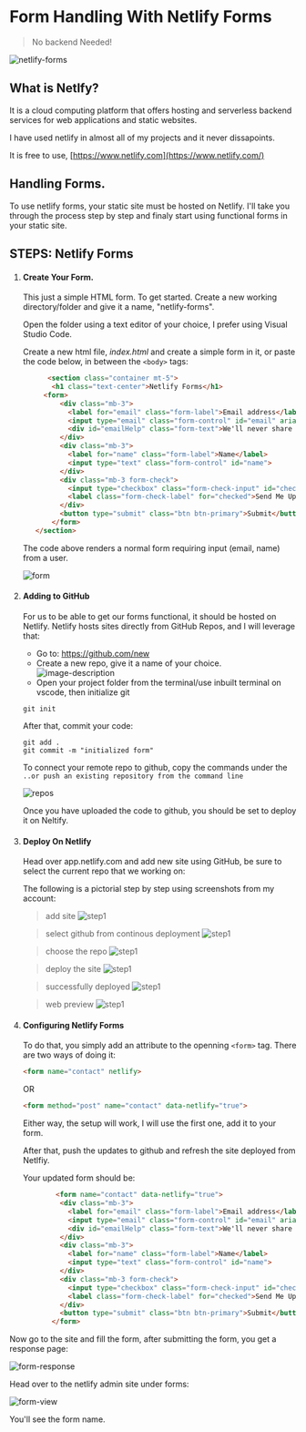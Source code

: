 # Form Handling With Netlify Forms

>No backend Needed!

![netlify-forms](../static-files/form1.png)

## What is Netlfy?

It is a cloud computing platform that offers hosting and serverless backend services for web applications and static websites.

I have used netlify in almost all of my projects and it never dissapoints.

It is free to use, [https://www.netlify.com](https://www.netlify.com/)

## Handling Forms.

To use netlify forms, your static site must be hosted on Netlify. I'll take you through the process step by step and finaly start using functional forms in your static site.

## STEPS: Netlify Forms

1. #### Create Your Form.
   
   This just a simple HTML form. To get started. Create a new working directory/folder and give it a name, "netlify-forms".

   Open the folder using a text editor of your choice, I prefer using Visual Studio Code.
   
   Create a new html file, *index.html* and create a simple form in it, or paste the code below, in between the `<body>` tags:

   ```html
         <section class="container mt-5">
          <h1 class="text-center">Netlify Forms</h1>
        <form>
            <div class="mb-3">
              <label for="email" class="form-label">Email address</label>
              <input type="email" class="form-control" id="email" aria-describedby="emailHelp">
              <div id="emailHelp" class="form-text">We'll never share your email with anyone else.</div>
            </div>
            <div class="mb-3">
              <label for="name" class="form-label">Name</label>
              <input type="text" class="form-control" id="name">
            </div>
            <div class="mb-3 form-check">
              <input type="checkbox" class="form-check-input" id="checked">
              <label class="form-check-label" for="checked">Send Me Updates</label>
            </div>
            <button type="submit" class="btn btn-primary">Submit</button>
          </form>
      </section>
   ```

   The code above renders a normal form requiring input (email, name) from a user.

   ![form](../static-files/forms.png)

2. #### Adding to GitHub
   For us to be able to get our forms functional, it should be hosted on Netlify. Netlify hosts sites directly from GitHub Repos, and I will leverage that:

   - Go to: https://github.com/new
   - Create a new repo, give it a name of your choice.
   ![image-description](../static-files/form-gh.png)
   - Open your project folder from the terminal/use inbuilt terminal on vscode, then initialize git
   ```shell
   git init
   ```

   After that, commit your code:
   ```shell
   git add .
   git commit -m "initialized form"
   ```

   To connect your remote repo to github, copy the commands under the `..or push an existing repository from the command line`

   ![repos](../static-files/form-clone.png)

   Once you have uploaded the code to github, you should be set to deploy it on Neltify.

3. #### Deploy On Netlify
   Head over app.netlify.com and add new site using GitHub, be sure to select the current repo that we working on:

   The following is a pictorial step by step using screenshots from my account:

   >add site
   ![step1](../static-files/forms-1.png)

   >select github from continous deployment
   ![step1](../static-files/forms-2.png)

   >choose the repo
   ![step1](../static-files/forms-3.png)

   >deploy the site
   ![step1](../static-files/forms-4.png)

   >successfully deployed
   ![step1](../static-files/forms-5.png)

   >web preview
   ![step1](../static-files/forms-6.png)

4. #### Configuring Netlify Forms
   To do that, you simply add an attribute to the openning `<form>` tag.
   There are two ways of doing it:

   ```html
   <form name="contact" netlify>
   ```

   OR

   ```html
   <form method="post" name="contact" data-netlify="true">
   ```

   Either way, the setup will work, I will use the first one, add it to your form.

   After that, push the updates to github and refresh the site deployed from Netlfiy.

   Your updated form should be:

   ```html
           <form name="contact" data-netlify="true">
            <div class="mb-3">
              <label for="email" class="form-label">Email address</label>
              <input type="email" class="form-control" id="email" aria-describedby="emailHelp">
              <div id="emailHelp" class="form-text">We'll never share your email with anyone else.</div>
            </div>
            <div class="mb-3">
              <label for="name" class="form-label">Name</label>
              <input type="text" class="form-control" id="name">
            </div>
            <div class="mb-3 form-check">
              <input type="checkbox" class="form-check-input" id="checked">
              <label class="form-check-label" for="checked">Send Me Updates</label>
            </div>
            <button type="submit" class="btn btn-primary">Submit</button>
          </form>
   ```

  Now go to the site and fill the form, after submitting the form, you get a response page:

  ![form-response](../static-files/form-response.png)

  Head over to the netlify admin site under forms:

  ![form-view](../static-files/form-view.png)

  You'll see the form name.